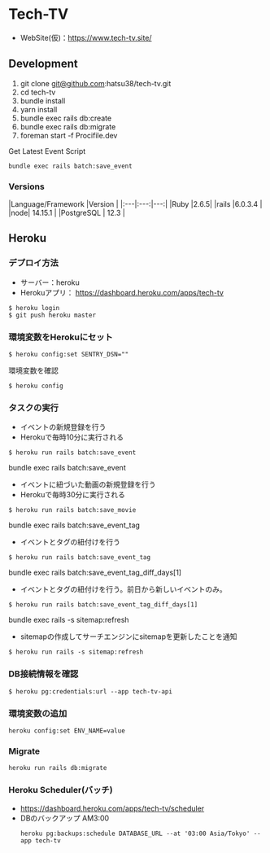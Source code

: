 # Tech-TV
- WebSite(仮)：https://www.tech-tv.site/

## Development

1. git clone git@github.com:hatsu38/tech-tv.git
2. cd tech-tv
3. bundle install
4. yarn install
5. bundle exec rails db:create
6. bundle exec rails db:migrate
7. foreman start -f Procifile.dev

Get Latest Event Script
```
bundle exec rails batch:save_event
```

### Versions
|Language/Framework |Version |
|:---|:---:|---:|
|Ruby |2.6.5|
|rails |6.0.3.4 |
|node| 14.15.1 |
|PostgreSQL | 12.3 |


## Heroku
### デプロイ方法
- サーバー：heroku
- Herokuアプリ： https://dashboard.heroku.com/apps/tech-tv
```
$ heroku login
$ git push heroku master
```

### 環境変数をHerokuにセット
```
$ heroku config:set SENTRY_DSN=""
```

環境変数を確認
```
$ heroku config
```


### タスクの実行
- イベントの新規登録を行う
- Herokuで毎時10分に実行される
```
$ heroku run rails batch:save_event
```

bundle exec rails batch:save_event
- イベントに紐づいた動画の新規登録を行う
- Herokuで毎時30分に実行される
```
$ heroku run rails batch:save_movie
```

bundle exec rails batch:save_event_tag
- イベントとタグの紐付けを行う
```
$ heroku run rails batch:save_event_tag
```

bundle exec rails batch:save_event_tag_diff_days[1]
- イベントとタグの紐付けを行う。前日から新しいイベントのみ。
```
$ heroku run rails batch:save_event_tag_diff_days[1]
```

bundle exec rails -s sitemap:refresh
- sitemapの作成してサーチエンジンにsitemapを更新したことを通知
```
$ heroku run rails -s sitemap:refresh
```

### DB接続情報を確認
```
$ heroku pg:credentials:url --app tech-tv-api
```

### 環境変数の追加
```
heroku config:set ENV_NAME=value
```

### Migrate
```
heroku run rails db:migrate
```

### Heroku Scheduler(バッチ)
- https://dashboard.heroku.com/apps/tech-tv/scheduler
- DBのバックアップ AM3:00
  ```
  heroku pg:backups:schedule DATABASE_URL --at '03:00 Asia/Tokyo' --app tech-tv
  ```
